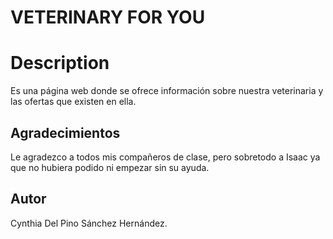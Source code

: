 # VETERINARY FOR YOU

# Description
Es una página web donde se ofrece información sobre nuestra veterinaria y las ofertas que existen en ella.

## Agradecimientos

Le agradezco a todos mis compañeros de clase, pero sobretodo a Isaac ya que no hubiera podido ni empezar sin su ayuda.

## Autor

Cynthia Del Pino Sánchez Hernández.

